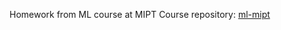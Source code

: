Homework from ML course at MIPT
Course repository: [ml-mipt](https://github.com/girafe-ai/ml-mipt/)
